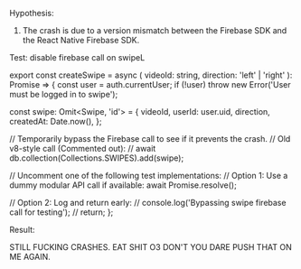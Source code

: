 Hypothesis:

1. The crash is due to a version mismatch between the Firebase SDK and the React Native Firebase SDK.

Test: disable firebase call on swipeL

export const createSwipe = async (
  videoId: string,
  direction: 'left' | 'right'
): Promise<void> => {
  const user = auth.currentUser;
  if (!user) throw new Error('User must be logged in to swipe');

  const swipe: Omit<Swipe, 'id'> = {
    videoId,
    userId: user.uid,
    direction,
    createdAt: Date.now(),
  };

  // Temporarily bypass the Firebase call to see if it prevents the crash.
  // Old v8-style call (Commented out):
  // await db.collection(Collections.SWIPES).add(swipe);

  // Uncomment one of the following test implementations:
  // Option 1: Use a dummy modular API call if available:
  await Promise.resolve();

  // Option 2: Log and return early:
  // console.log('Bypassing swipe firebase call for testing');
  // return;
};

Result:

STILL FUCKING CRASHES. EAT SHIT O3 DON'T YOU DARE PUSH THAT ON ME
AGAIN.




